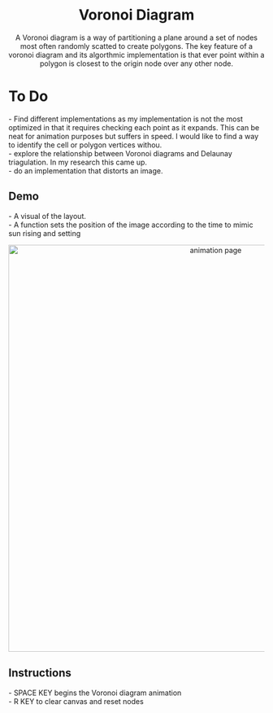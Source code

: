 <h1 align="center">Voronoi Diagram</h1>

<p align="center">
A Voronoi diagram is a way of partitioning a plane around a set of nodes most often randomly scatted to create polygons. The key feature of a voronoi diagram and its algorthmic implementation is that ever point within a polygon is closest to the origin node over any other node. 
</p>

# To Do
<p>- Find different implementations as my implementation is not the most optimized in that it requires checking each point as it expands. This can be neat for animation purposes but suffers in speed. I would like to find a way to identify the cell or polygon vertices withou. 
<br>- explore the relationship between Voronoi diagrams and Delaunay triagulation. In my research this came up. 
<br>- do an implementation that distorts an image. 
</p>
 
## Demo
<p>- A visual of the layout.
<br>- A function sets the position of the image according to the time to mimic sun rising and setting</p>
<p align="center">
  <img width="800" align="center" src="https://github.com/yahirRendon/algorithm-examples/blob/main/voronoi_diagram_basic/data/vornoi-diagram-basic-anim.gif" alt="animation page"/>
</p>

##  Instructions
<p>- SPACE KEY begins the Voronoi diagram animation
<br>- R KEY to clear canvas and reset nodes
</p>



